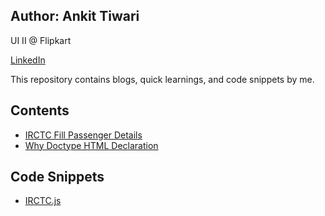 ## Author: Ankit Tiwari
UI II @ Flipkart

[LinkedIn](https://www.linkedin.com/in/ankitt8/)

This repository contains blogs, quick learnings, and code snippets by me.

## Contents

- [IRCTC Fill Passenger Details](./irctc-fill-passenger-details.md)
- [Why Doctype HTML Declaration](./why-doctype-html-declaration.md)

## Code Snippets

- [IRCTC.js](./irctc.js)

